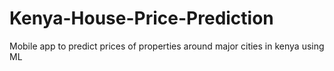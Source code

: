 # Kenya-House-Price-Prediction

Mobile app to predict prices of properties around major cities in kenya using ML
